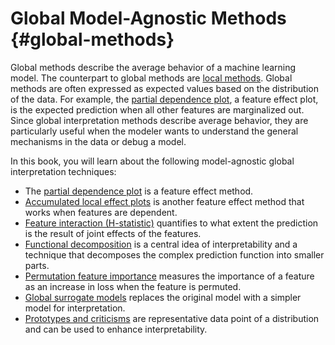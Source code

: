 

# Global Model-Agnostic Methods {#global-methods}

Global methods describe the average behavior of a machine learning model.
The counterpart to global methods are [local methods](#local-methods).
Global methods are often expressed as expected values based on the distribution of the data.
For example, the [partial dependence plot](#pdp), a feature effect plot, is the expected prediction when all other features are marginalized out.
Since global interpretation methods describe average behavior, they are particularly useful when the modeler wants to understand the general mechanisms in the data or debug a model.

In this book, you will learn about the following model-agnostic global interpretation techniques:

* The [partial dependence plot](#pdp) is a feature effect method.
* [Accumulated local effect plots](#ale) is another feature effect method that works when features are dependent.
* [Feature interaction (H-statistic)](#interaction) quantifies to what extent the prediction is the result of joint effects of the features.
* [Functional decomposition](#decompostion) is a central idea of interpretability and a technique that decomposes the complex prediction function into smaller parts.
* [Permutation feature importance](#feature-importance) measures the importance of a feature as an increase in loss when the feature is permuted.
* [Global surrogate models](#global) replaces the original model with a simpler model for interpretation.
* [Prototypes and criticisms](#proto) are representative data point of a distribution and can be used to enhance interpretability.

